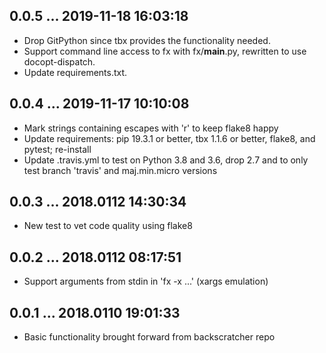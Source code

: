 ## 0.0.5 ... 2019-11-18 16:03:18

 * Drop GitPython since tbx provides the functionality needed.
 * Support command line access to fx with fx/__main__.py, rewritten to use
   docopt-dispatch.
 * Update requirements.txt.


## 0.0.4 ... 2019-11-17 10:10:08

 * Mark strings containing escapes with 'r' to keep flake8 happy
 * Update requirements: pip 19.3.1 or better, tbx 1.1.6 or better, flake8,
   and pytest; re-install
 * Update .travis.yml to test on Python 3.8 and 3.6, drop 2.7 and to only
   test branch 'travis' and maj.min.micro versions


## 0.0.3 ... 2018.0112 14:30:34

 * New test to vet code quality using flake8


## 0.0.2 ... 2018.0112 08:17:51

 * Support arguments from stdin in 'fx -x ...' (xargs emulation)


## 0.0.1 ... 2018.0110 19:01:33

 * Basic functionality brought forward from backscratcher repo
